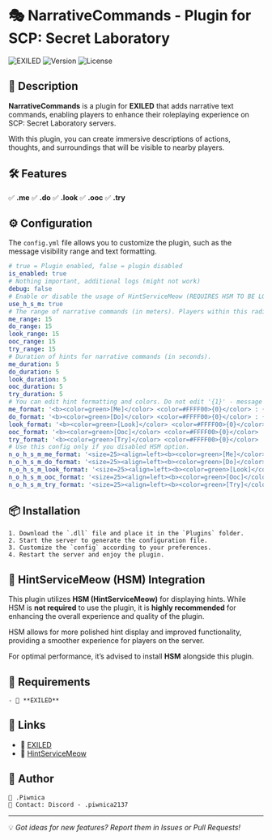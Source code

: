 # 🎭 NarrativeCommands - Plugin for SCP: Secret Laboratory

![EXILED](https://img.shields.io/badge/EXILED-Supported-green?style=for-the-badge)
![Version](https://img.shields.io/github/v/release/YourNick/NarrativeCommands?style=for-the-badge)
![License](https://img.shields.io/github/license/YourNick/NarrativeCommands?style=for-the-badge)

## 📜 Description
**NarrativeCommands** is a plugin for **EXILED** that adds narrative text commands, enabling players to enhance their roleplaying experience on SCP: Secret Laboratory servers.

With this plugin, you can create immersive descriptions of actions, thoughts, and surroundings that will be visible to nearby players.

## 🛠️ Features
✅ **.me**
✅ **.do**
✅ **.look**
✅ **.ooc** 
✅ **.try**

## ⚙️ Configuration
The `config.yml` file allows you to customize the plugin, such as the message visibility range and text formatting.

```yaml
# true = Plugin enabled, false = plugin disabled
is_enabled: true
# Nothing important, additional logs (might not work)
debug: false
# Enable or disable the usage of HintServiceMeow (REQUIRES HSM TO BE LOCATED IN THE PLUGINS FOLDER). True = Use HSM, False = Use regular hint.
use_h_s_m: true
# The range of narrative commands (in meters). Players within this radius will receive messages related to the given command.
me_range: 15
do_range: 15
look_range: 15
ooc_range: 15
try_range: 15
# Duration of hints for narrative commands (in seconds).
me_duration: 5
do_duration: 5
look_duration: 5
ooc_duration: 5
try_duration: 5
# You can edit hint formatting and colors. Do not edit '{1}' - message or '{0}' - player, otherwise the plugin will break!
me_format: '<b><color=green>[Me]</color> <color=#FFFF00>{0}</color> : {1}</b></size></align>'
do_format: '<b><color=green>[Do]</color> <color=#FFFF00>{0}</color> : {1}</b></size></align>'
look_format: '<b><color=green>[Look]</color> <color=#FFFF00>{0}</color> : {1}</b></size></align>'
ooc_format: '<b><color=green>[Ooc]</color> <color=#FFFF00>{0}</color> : {1}</b></size></align>'
try_format: '<b><color=green>[Try]</color> <color=#FFFF00>{0}</color> : tried to {1} and {2} did it!</b></size></align>'
# Use this config only if you disabled HSM option.
n_o_h_s_m_me_format: '<size=25><align=left><b><color=green>[Me]</color> <color=#FFFF00>{0}</color> : {1}</b></size></align>'
n_o_h_s_m_do_format: '<size=25><align=left><b><color=green>[Do]</color> <color=#FFFF00>{0}</color> : {1}</b></size></align>'
n_o_h_s_m_look_format: '<size=25><align=left><b><color=green>[Look]</color> <color=#FFFF00>{0}</color> : {1}</b></size></align>'
n_o_h_s_m_ooc_format: '<size=25><align=left><b><color=green>[Ooc]</color> <color=#FFFF00>{0}</color> : {1}</b></size></align>'
n_o_h_s_m_try_format: '<size=25><align=left><b><color=green>[Try]</color> <color=#FFFF00>{0}</color> : tried to {1} and {2} did it!</b></size></align>'
```

## 📦 Installation
```plaintext
1. Download the `.dll` file and place it in the `Plugins` folder.
2. Start the server to generate the configuration file.
3. Customize the `config` according to your preferences.
4. Restart the server and enjoy the plugin.
```

## 🐾 HintServiceMeow (HSM) Integration
This plugin utilizes **HSM (HintServiceMeow)** for displaying hints. While HSM is **not required** to use the plugin, it is **highly recommended** for enhancing the overall experience and quality of the plugin.

HSM allows for more polished hint display and improved functionality, providing a smoother experience for players on the server.

For optimal performance, it’s advised to install **HSM** alongside this plugin.

## 📝 Requirements
```plaintext
- 🔹 **EXILED**
```

## 🔗 Links
- 📖 [EXILED](https://github.com/ExMod-Team/EXILED)
- 🐾 [HintServiceMeow](https://github.com/MeowServer/HintServiceMeow)


## 👥 Author
```plaintext
👤 .Piwnica  
📧 Contact: Discord - .piwnica2137
```

---

💡 *Got ideas for new features? Report them in Issues or Pull Requests!*
